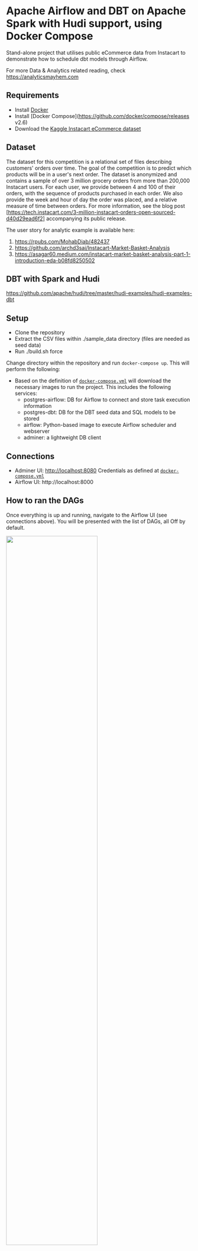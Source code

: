 # Apache Airflow and DBT on Apache Spark with Hudi support, using Docker Compose
Stand-alone project that utilises public eCommerce data from Instacart to demonstrate how to schedule dbt models through Airflow.

For more Data & Analytics related reading, check https://analyticsmayhem.com

## Requirements 
* Install [Docker](https://www.docker.com/products/docker-desktop)
* Install [Docker Compose](https://github.com/docker/compose/releases v2.6) 
* Download the [Kaggle Instacart eCommerce dataset](https://www.kaggle.com/c/instacart-market-basket-analysis/data) 

## Dataset

The dataset for this competition is a relational set of files describing customers' orders over time. The goal of the competition is to predict which products will be in a user's next order. The dataset is anonymized and contains a sample of over 3 million grocery orders from more than 200,000 Instacart users. For each user, we provide between 4 and 100 of their orders, with the sequence of products purchased in each order. We also provide the week and hour of day the order was placed, and a relative measure of time between orders. For more information, see the blog post [https://tech.instacart.com/3-million-instacart-orders-open-sourced-d40d29ead6f2] accompanying its public release.

The user story for analytic example is available here:
1. https://rpubs.com/MohabDiab/482437
2. https://github.com/archd3sai/Instacart-Market-Basket-Analysis
3. https://asagar60.medium.com/instacart-market-basket-analysis-part-1-introduction-eda-b08fd8250502

## DBT with Spark and Hudi
https://github.com/apache/hudi/tree/master/hudi-examples/hudi-examples-dbt

## Setup 
* Clone the repository
* Extract the CSV files within ./sample_data directory (files are needed as seed data)
* Run ./build.sh force

Change directory within the repository and run `docker-compose up`. This will perform the following:
* Based on the definition of [`docker-compose.yml`](https://github.com/konosp/dbt-airflow-docker-compose/blob/master/docker-compose.yml) will download the necessary images to run the project. This includes the following services:
  * postgres-airflow: DB for Airflow to connect and store task execution information
  * postgres-dbt: DB for the DBT seed data and SQL models to be stored
  * airflow: Python-based image to execute Airflow scheduler and webserver
  * adminer: a lightweight DB client

## Connections
* Adminer UI: [http://localhost:8080](http://localhost:8080/?pgsql=postgres-dbt&username=dbtuser&db=dbtdb&ns=dbt) Credentials as defined at [`docker-compose.yml`](https://github.com/konosp/dbt-airflow-docker-compose/blob/master/docker-compose.yml)
* Airflow UI: http://localhost:8000

## How to ran the DAGs
Once everything is up and running, navigate to the Airflow UI (see connections above). You will be presented with the list of DAGs, all Off by default.

<img src="https://storage.googleapis.com/analyticsmayhem-blog-files/dbt-airflow-docker/dbt-dags-list.png" width="70%"></img>

You will need to run to execute them in correct order. 
- 1_load_initial_data: Load the raw Kaggle dataset
- 2_init_once_dbt_models: Perform some basic transformations (i.e. build an artificial date for the orders)
- 3_snapshot_dbt_models: Build the snapshot tables
- 4_daily_dbt_models: Schedule the daily models. The starting date is set on Jan 6th, 2019. This will force Ariflow to backfill all date for those dates. So leave that for last.

<img src="https://storage.googleapis.com/analyticsmayhem-blog-files/dbt-airflow-docker/dbt-dag-triggering.png" width="70%"></img>

If everything goes well, you should have the daily model execute successfully and see similar task durations as per below.

<img src="https://storage.googleapis.com/analyticsmayhem-blog-files/dbt-airflow-docker/dbt-task-duration-over-time.png" width="70%"></img>

Finally, within Adminer you can view the final models.
<img src="https://storage.googleapis.com/analyticsmayhem-blog-files/dbt-airflow-docker/dbt-adminer-view.png" width="70%"></img>

## Docker Compose Commands
* Enable the services: `docker-compose up` or `docker-compose up -d` (detatches the terminal from the services' log)
* Disable the services: `docker-compose down` Non-destructive operation.
* Delete the services: `docker-compose rm` Ddeletes all associated data. The database will be empty on next run.
* Re-build the services: `docker-compose build` Re-builds the containers based on the docker-compose.yml definition. Since only the Airflow service is based on local files, this is the only image that is re-build (useful if you apply changes on the `./scripts_airflow/init.sh` file. 

If you need to connect to the running containers, use `docker-compose ps` to view the running services.

<img src="https://storage.googleapis.com/analyticsmayhem-blog-files/dbt-airflow-docker/dbt-service-list.png" width="70%">

For example, to connect to the Airflow service, you can execute `docker exec -it dbt-airflow-docker_airflow_1 /bin/bash`. This will attach your terminal to the selected container and activate a bash terminal.

## Project Notes and Docker Volumes
Because the project directories (`./scripts_postgres`, `./sample_data`, `./dbt` and `./airflow`) are defined as volumes in `docker-compose.yml`, they are directly accessible from within the containers. This means:
* On Airflow startup the existing models are compiled as part of the initialisation script. If you make changes to the models, you need to re-compile them. Two options:
  * From the host machine navigate to `./dbt` and then `dbt compile`
  * Attach to the container by `docker exec -it dbt-airflow-docker_airflow_1 /bin/bash`. This will open a session directly in the container running Airflow. Then CD into `/dbt` and  `dbt compile`. In general attaching to the container, helps a lot in debugging.
* You can make changes to the dbt models from the host machine, `dbt compile` them and on the next DAG update they will be available (beware of changes that are major and require `--full-refresh`). It is suggested to connect to the container (`docker exec ...`) to run a full refresh of the models. Alternatively you can `docker-compose down && docker-compose rm && docker-compose up`. 
* The folder `./airflow/dags` stores the DAG files. Changes on them appear after a few seconds in the Airflow admin.
  * The `initialise_data.py` file contains the upfront data loading operation of the seed data.
  * The `dag.py` file contains all the handling of the DBT models. Keep aspect is the parsing of `manifest.json` which holdes the models' tree structure and tag details


Credit to the very helpful repository: https://github.com/puckel/docker-airflow
